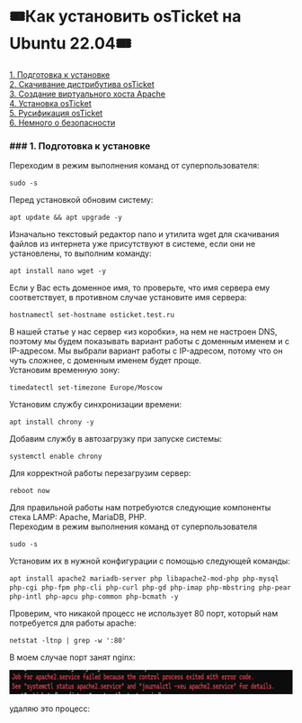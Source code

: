 # 🎟️Как установить osTicket на Ubuntu 22.04🎟️
[1. Подготовка к установке](#title1)<br>
[2. Скачивание дистрибутива osTicket](#title2)<br>
[3. Создание виртуального хоста Apache](#title3)<br>
[4. Установка osTicket](#title4)<br>
[5. Русификация osTicket](#title5)<br>
[6. Немного о безопасности](#title6)<br>

### ### <a id="title1">1. Подготовка к установке</a>
Переходим в режим выполнения команд от суперпользователя:
```
sudo -s
```
Перед установкой обновим систему:
```
apt update && apt upgrade -y
```
Изначально текстовый редактор nano и утилита wget для скачивания файлов из интернета уже присутствуют в системе, если они не установлены, то выполним команду:
```
apt install nano wget -y
```
Если у Вас есть доменное имя, то проверьте, что имя сервера ему соответствует, в противном случае установите имя сервера:
```
hostnamectl set-hostname osticket.test.ru
```
В нашей статье у нас сервер «из коробки», на нем не настроен DNS, поэтому мы будем показывать вариант работы с доменным именем и с IP-адресом. Мы выбрали вариант работы с IP-адресом, потому что он чуть сложнее, с доменным именем будет проще.\
Установим временную зону: 
```
timedatectl set-timezone Europe/Moscow
```
Установим службу синхронизации времени:
```
apt install chrony -y
```
Добавим службу в автозагрузку при запуске системы:
```
systemctl enable chrony
```
Для корректной работы перезагрузим сервер:
```
reboot now
```
Для правильной работы нам потребуются следующие компоненты стека LAMP: Apache, MariaDB, PHP.\
Переходим в режим выполнения команд от суперпользователя
```
sudo -s
```
Установим их в нужной конфигурации с помощью следующей команды:
```
apt install apache2 mariadb-server php libapache2-mod-php php-mysql php-cgi php-fpm php-cli php-curl php-gd php-imap php-mbstring php-pear php-intl php-apcu php-common php-bcmath -y
```
Проверим, что никакой процесс не использует 80 порт, который нам потребуется для работы apache:
```
netstat -ltnp | grep -w ':80'
```
В моем случае порт занят nginx:
<p align="center"><img alt="порт занят nginx" src=/topics/installing-the-server-software/osTicket/static/ru_image_01.png width=1024></p>

удаляю это процесс:
```




